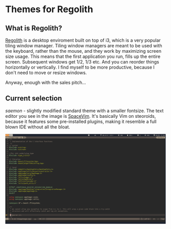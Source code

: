 # Themes for Regolith

## What is Regolith?
[Regolith](https://regolith-linux.org/) is a desktop enviroment built on top of i3, which is a very popular tiling window manager. Tiling window managers are meant to be used with the keyboard, rather than the mouse, and they work by maximizing screen size usage. This means that the first application you run, fills up the entire screen. Subsequent windows get 1/2, 1/3 etc. And you can reorder things horizontally or vertically. I find myself to be more productive, because I don't need to move or resize windows.

Anyway, enough with the sales pitch...

## Current selection
*saemon* - slightly modified standard theme with a smaller fontsize. The text editor you see in the image is [SpaceVim](https://spacevim.org/). It's basically Vim on steoroids, because it features some pre-installed plugins, making it resemble a full blown IDE without all the bloat.

![theme screenshot](theme_screenshot.png)
